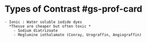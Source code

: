 # Types of Contrast #gs-prof-card
	- Ionic : Water soluble iodide dyes
	  *Thesse are cheaper but often toxic *
		- Sodium diatrizoate
		- Meglumine iothalamate (Conray, Urograffin, Angiograffin)